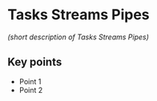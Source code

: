 # Tasks Streams Pipes

*(short description of Tasks Streams Pipes)*

## Key points
- Point 1
- Point 2
